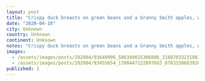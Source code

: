```yaml
---
layout: post
title: "Crispy duck breasts on green beans and a Granny Smith apples, with orange gastrique. Another gem from the dirty apron cook book. I canât stress this enough, this is the best thing Iâve ever cooked"
date: "2020-04-18"
city: Unknown
country: Unknown
continent: Unknown
notes: "Crispy duck breasts on green beans and a Granny Smith apples, with orange gastrique. Another gem from the dirty apron cook book. I canât stress this enough, this is the best thing Iâve ever cooked... best. ever. Unbelievable balances of sugar and fat... yeeesh so good!"
images:
  - /assets/images/posts/202004/93640996_586349015306806_3160703323198167236_n_17855428462916340.jpg
  - /assets/images/posts/202004/93455654_1780447122097683_8783330683926267196_n_17907813487430452.jpg
published: 1
---
```

